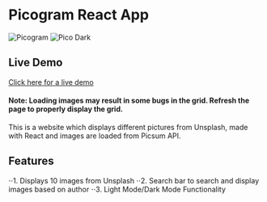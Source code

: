 # Picogram React App

![Picogram](https://user-images.githubusercontent.com/36991926/66391299-cbef1b80-e9dd-11e9-9d17-8eb489772804.png)
![Pico Dark](https://user-images.githubusercontent.com/36991926/66391315-d6a9b080-e9dd-11e9-937d-dd5da204cfb9.png)

## Live Demo
[Click here for a live demo](https://melvingm101.github.io/picogram/)
#### Note: Loading images may result in some bugs in the grid. Refresh the page to properly display the grid.

This is a website which displays different pictures from Unsplash, made with React and images are loaded from Picsum API. 

## Features
⋅⋅1. Displays 10 images from Unsplash
⋅⋅2. Search bar to search and display images based on author
⋅⋅3. Light Mode/Dark Mode Functionality
